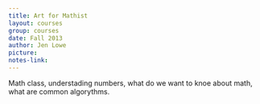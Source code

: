 ```yaml
---
title: Art for Mathist
layout: courses
group: courses
date: Fall 2013
author: Jen Lowe
picture:
notes-link:
---
```

Math class, understading numbers, what do we want to knoe about math, what are common algorythms.